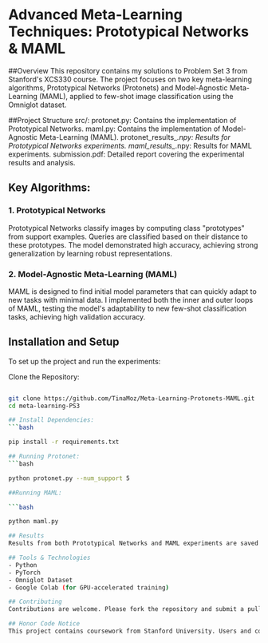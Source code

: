# Advanced Meta-Learning Techniques: Prototypical Networks & MAML

##Overview
This repository contains my solutions to Problem Set 3 from Stanford's XCS330 course. The project focuses on two key meta-learning algorithms, Prototypical Networks (Protonets) and Model-Agnostic Meta-Learning (MAML), applied to few-shot image classification using the Omniglot dataset.

##Project Structure
src/:
protonet.py: Contains the implementation of Prototypical Networks.
maml.py: Contains the implementation of Model-Agnostic Meta-Learning (MAML).
protonet_results_*.npy: Results for Prototypical Networks experiments.
maml_results_*.npy: Results for MAML experiments.
submission.pdf: Detailed report covering the experimental results and analysis.

## Key Algorithms:
### 1. Prototypical Networks
Prototypical Networks classify images by computing class "prototypes" from support examples. Queries are classified based on their distance to these prototypes. The model demonstrated high accuracy, achieving strong generalization by learning robust representations.

### 2. Model-Agnostic Meta-Learning (MAML)
MAML is designed to find initial model parameters that can quickly adapt to new tasks with minimal data. I implemented both the inner and outer loops of MAML, testing the model's adaptability to new few-shot classification tasks, achieving high validation accuracy.

## Installation and Setup
To set up the project and run the experiments:

Clone the Repository:

```bash

git clone https://github.com/TinaMoz/Meta-Learning-Protonets-MAML.git
cd meta-learning-PS3

## Install Dependencies:
```bash

pip install -r requirements.txt

## Running Protonet:
```bash

python protonet.py --num_support 5

##Running MAML:

```bash

python maml.py

## Results
Results from both Prototypical Networks and MAML experiments are saved in .npy files. Detailed analysis of the results can be found in submission.pdf.

## Tools & Technologies
- Python
- PyTorch
- Omniglot Dataset
- Google Colab (for GPU-accelerated training)

## Contributing
Contributions are welcome. Please fork the repository and submit a pull request with your improvements or suggestions.

## Honor Code Notice
This project contains coursework from Stanford University. Users and contributors are advised that all work submitted in this course is expected to be the result of individual effort and independent thinking. Collaboration or reference to past solutions from other students or sources is discouraged and should adhere to Stanford University's honor code. For more information, please visit Stanford's Community Standards.




